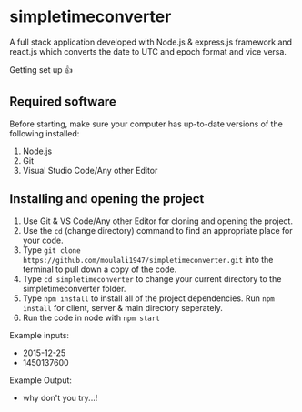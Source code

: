 # simpletimeconverter

A full stack application developed with Node.js & express.js framework and react.js which converts the date to UTC
and epoch format and vice versa.

Getting set up :+1:
## Required software
Before starting, make sure your computer has up-to-date versions of the following installed:
1. Node.js
2. Git
3. Visual Studio Code/Any other Editor

## Installing and opening the project
1. Use Git & VS Code/Any other Editor for cloning and opening the project.
2. Use the `cd` (change directory) command to find an appropriate place for your code.
3. Type `git clone https://github.com/moulali1947/simpletimeconverter.git` into the terminal to pull down a copy of the code.
4. Type `cd simpletimeconverter` to change your current directory to the simpletimeconverter folder.
5. Type `npm install` to install all of the project dependencies. Run `npm install` for client, server & main directory seperately.
6. Run the code in node with `npm start`


Example inputs:
* 2015-12-25
* 1450137600

Example Output:
* why don't you try...!
